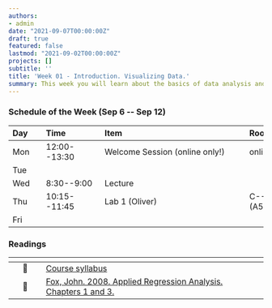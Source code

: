 ```yaml
---
authors:
- admin
date: "2021-09-07T00:00:00Z"
draft: true
featured: false
lastmod: "2021-09-02T00:00:00Z"
projects: []
subtitle: ''
title: 'Week 01 - Introduction. Visualizing Data.'
summary: This week you will learn about the basics of data analysis and visualization. We will talk about the different kinds of variables, how to summarize them numerically, and cover the best ways to present them graphically.  
---
```


### Schedule of the Week (Sep 6 -- Sep 12)

| <div style="width:50px;text-align:left">Day</div> | <div style="width:100px;text-align:left">Time</div> | <div style="width:270px;text-align:left">Item</div> | <div style="width:100px;text-align:left">Room</div> |<div style="width:100px;text-align:left">Slides</div> |
|:-----|:-------------|:--------------------------------|:------------|:------------|
| Mon  | 12:00--13:30 | Welcome Session (online only!)  | online      | Link Slides |
| Tue  |              |                                 |             |             |
| Wed  | 8:30--9:00   | Lecture                         |             | Link Slides |
| Thu  | 10:15--11:45 | Lab 1 (Oliver)                  | C--108 (A5) |             |
| Fri  |              |                                 |             |             |



### Readings

| <div style="width:50px"></div>  | <div style="width:420px"></div>  |  <div style="width:200px"></div> |
|:---:|:---|:---:|
| :page_facing_up: | [Course syllabus]() | **Required** | 
| :open_book: | [Fox, John. 2008. Applied Regression Analysis. Chapters 1 and 3.]() | **Required** |



